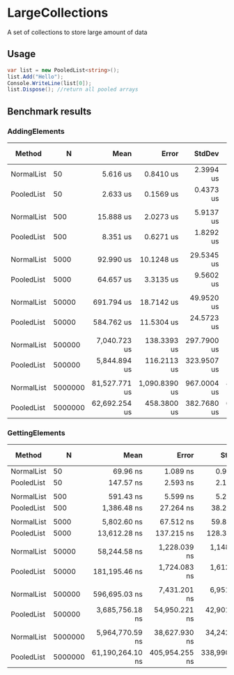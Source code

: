 # LargeCollections
A set of collections to store large amount of data

## Usage
```csharp
var list = new PooledList<string>();
list.Add("Hello");
Console.WriteLine(list[0]);
list.Dispose(); //return all pooled arrays
```

## Benchmark results

### AddingElements
|     Method |       N |          Mean |         Error |      StdDev |        Median | Ratio | RatioSD | Gen 0 | Gen 1 | Gen 2 |   Allocated |
|----------- |-------- |--------------:|--------------:|------------:|--------------:|------:|--------:|------:|------:|------:|------------:|
| NormalList |      50 |      5.616 us |     0.8410 us |   2.3994 us |      4.800 us |  1.00 |    0.00 |     - |     - |     - |           - |
| PooledList |      50 |      2.633 us |     0.1569 us |   0.4373 us |      2.550 us |  0.55 |    0.22 |     - |     - |     - |           - |
|            |         |               |               |             |               |       |         |       |       |       |             |
| NormalList |     500 |     15.888 us |     2.0273 us |   5.9137 us |     15.600 us |  1.00 |    0.00 |     - |     - |     - |      8352 B |
| PooledList |     500 |      8.351 us |     0.6271 us |   1.8292 us |      7.500 us |  0.61 |    0.29 |     - |     - |     - |           - |
|            |         |               |               |             |               |       |         |       |       |       |             |
| NormalList |    5000 |     92.990 us |    10.1248 us |  29.5345 us |     96.600 us |  1.00 |    0.00 |     - |     - |     - |    131328 B |
| PooledList |    5000 |     64.657 us |     3.3135 us |   9.5602 us |     59.500 us |  0.77 |    0.29 |     - |     - |     - |           - |
|            |         |               |               |             |               |       |         |       |       |       |             |
| NormalList |   50000 |    691.794 us |    18.7142 us |  49.9520 us |    674.200 us |  1.00 |    0.00 |     - |     - |     - |   1048904 B |
| PooledList |   50000 |    584.762 us |    11.5304 us |  24.5723 us |    579.100 us |  0.84 |    0.06 |     - |     - |     - |           - |
|            |         |               |               |             |               |       |         |       |       |       |             |
| NormalList |  500000 |  7,040.723 us |   138.3393 us | 297.7900 us |  7,013.100 us |  1.00 |    0.00 |     - |     - |     - |   8389008 B |
| PooledList |  500000 |  5,844.894 us |   116.2113 us | 323.9507 us |  5,782.750 us |  0.84 |    0.06 |     - |     - |     - |           - |
|            |         |               |               |             |               |       |         |       |       |       |             |
| NormalList | 5000000 | 81,527.771 us | 1,090.8390 us | 967.0004 us | 81,201.150 us |  1.00 |    0.00 |     - |     - |     - | 134218224 B |
| PooledList | 5000000 | 62,692.254 us |   458.3800 us | 382.7680 us | 62,797.400 us |  0.77 |    0.01 |     - |     - |     - |  50332456 B |

### GettingElements
|     Method |       N |             Mean |          Error |         StdDev | Ratio | RatioSD | Gen 0 | Gen 1 | Gen 2 | Allocated |
|----------- |-------- |-----------------:|---------------:|---------------:|------:|--------:|------:|------:|------:|----------:|
| NormalList |      50 |         69.96 ns |       1.089 ns |       0.965 ns |  1.00 |    0.00 |     - |     - |     - |         - |
| PooledList |      50 |        147.57 ns |       2.593 ns |       2.165 ns |  2.11 |    0.05 |     - |     - |     - |         - |
|            |         |                  |                |                |       |         |       |       |       |           |
| NormalList |     500 |        591.43 ns |       5.599 ns |       5.238 ns |  1.00 |    0.00 |     - |     - |     - |         - |
| PooledList |     500 |      1,386.48 ns |      27.264 ns |      38.221 ns |  2.38 |    0.07 |     - |     - |     - |         - |
|            |         |                  |                |                |       |         |       |       |       |           |
| NormalList |    5000 |      5,802.60 ns |      67.512 ns |      59.848 ns |  1.00 |    0.00 |     - |     - |     - |         - |
| PooledList |    5000 |     13,612.28 ns |     137.215 ns |     128.351 ns |  2.35 |    0.03 |     - |     - |     - |         - |
|            |         |                  |                |                |       |         |       |       |       |           |
| NormalList |   50000 |     58,244.58 ns |   1,228.039 ns |   1,148.708 ns |  1.00 |    0.00 |     - |     - |     - |         - |
| PooledList |   50000 |    181,195.46 ns |   1,724.083 ns |   1,612.709 ns |  3.11 |    0.06 |     - |     - |     - |         - |
|            |         |                  |                |                |       |         |       |       |       |           |
| NormalList |  500000 |    596,695.03 ns |   7,431.201 ns |   6,951.150 ns |  1.00 |    0.00 |     - |     - |     - |         - |
| PooledList |  500000 |  3,685,756.18 ns |  54,950.221 ns |  42,901.518 ns |  6.18 |    0.11 |     - |     - |     - |         - |
|            |         |                  |                |                |       |         |       |       |       |           |
| NormalList | 5000000 |  5,964,770.59 ns |  38,627.930 ns |  34,242.654 ns |  1.00 |    0.00 |     - |     - |     - |         - |
| PooledList | 5000000 | 61,190,264.10 ns | 405,954.255 ns | 338,990.189 ns | 10.26 |    0.07 |     - |     - |     - |         - |